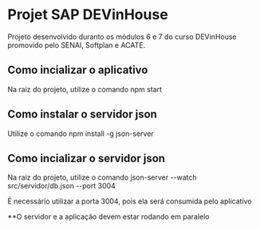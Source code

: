# Projet SAP DEVinHouse 
Projeto desenvolvido duranto os módulos 6 e 7 do curso DEVinHouse promovido pelo SENAI, Softplan e ACATE.

## Como incializar o aplicativo

Na raiz do projeto, utilize o comando npm start 

## Como instalar o servidor json

Utilize o comando npm install -g json-server

## Como incializar o servidor json

Na raiz do projeto, utilize o comando json-server --watch src/servidor/db.json --port 3004

É necessário utilizar a porta 3004, pois ela será consumida pelo aplicativo

**O servidor e a aplicação devem estar rodando em paralelo

